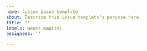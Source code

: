 ```yaml
---
name: Custom issue template
about: Describe this issue template's purpose here.
title: ''
labels: Neues Kapitel
assignees: ''

---
```



